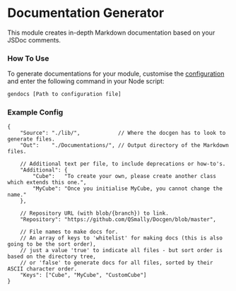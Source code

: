
# Documentation Generator

This module creates in-depth Markdown documentation based on your JSDoc comments.

### How To Use

To generate documentations for your module, customise the [configuration](#example-config) and enter the following command in your Node script:
```bash
gendocs [Path to configuration file]
```

### Example Config
```jsonc
{
    "Source": "./lib/",            // Where the docgen has to look to generate files.
    "Out":    "./Documentations/", // Output directory of the Markdown files.

    // Additional text per file, to include deprecations or how-to's.
    "Additional": {
        "Cube":   "To create your own, please create another class which extends this one.",
        "MyCube": "Once you initialise MyCube, you cannot change the name."
    },

    // Repository URL (with blob/{branch}) to link.
    "Repository": "https://github.com/QSmally/Docgen/blob/master",

    // File names to make docs for.
    // An array of keys to 'whitelist' for making docs (this is also going to be the sort order),
    // just a value 'true' to indicate all files - but sort order is based on the directory tree,
    // or 'false' to generate docs for all files, sorted by their ASCII character order.
    "Keys": ["Cube", "MyCube", "CustomCube"]
}
```
